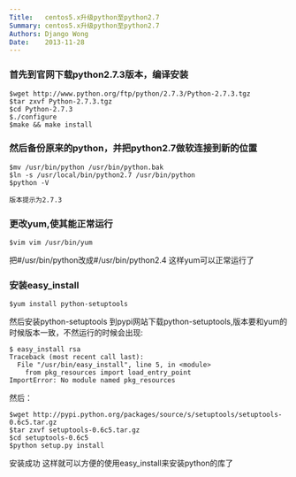 ```yaml
---
Title:   centos5.x升级python至python2.7
Summary: centos5.x升级python至python2.7
Authors: Django Wong
Date:    2013-11-28
---
```


### 首先到官网下载python2.7.3版本，编译安装

	$wget http://www.python.org/ftp/python/2.7.3/Python-2.7.3.tgz
	$tar zxvf Python-2.7.3.tgz
	$cd Python-2.7.3
	$./configure
	$make && make install
	
### 然后备份原来的python，并把python2.7做软连接到新的位置

	$mv /usr/bin/python /usr/bin/python.bak
	$ln -s /usr/local/bin/python2.7 /usr/bin/python
	$python -V
	
	版本提示为2.7.3
	
### 更改yum,使其能正常运行

	$vim vim /usr/bin/yum
	
把#/usr/bin/python改成#/usr/bin/python2.4
这样yum可以正常运行了

### 安装easy_install

	$yum install python-setuptools

然后安装python-setuptools
到pypi网站下载python-setuptools,版本要和yum的时候版本一致，不然运行的时候会出现:

	$ easy_install rsa
	Traceback (most recent call last):
	  File "/usr/bin/easy_install", line 5, in <module>
		from pkg_resources import load_entry_point
	ImportError: No module named pkg_resources
	
然后：

	$wget http://pypi.python.org/packages/source/s/setuptools/setuptools-0.6c5.tar.gz
	$tar zxvf setuptools-0.6c5.tar.gz
	$cd setuptools-0.6c5
	$python setup.py install
	
安装成功
这样就可以方便的使用easy_install来安装python的库了

